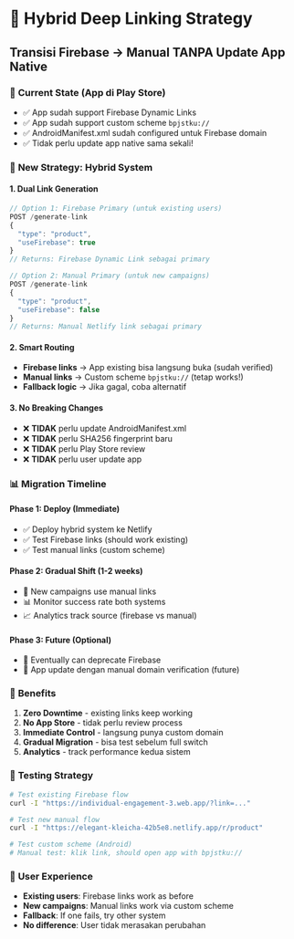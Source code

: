 # 🔄 Hybrid Deep Linking Strategy
## Transisi Firebase → Manual TANPA Update App Native

### 📱 **Current State (App di Play Store)**
- ✅ App sudah support Firebase Dynamic Links
- ✅ App sudah support custom scheme `bpjstku://`
- ✅ AndroidManifest.xml sudah configured untuk Firebase domain
- ✅ Tidak perlu update app native sama sekali!

### 🚀 **New Strategy: Hybrid System**

#### **1. Dual Link Generation**
```javascript
// Option 1: Firebase Primary (untuk existing users)
POST /generate-link
{
  "type": "product", 
  "useFirebase": true
}
// Returns: Firebase Dynamic Link sebagai primary

// Option 2: Manual Primary (untuk new campaigns)  
POST /generate-link
{
  "type": "product", 
  "useFirebase": false
}
// Returns: Manual Netlify link sebagai primary
```

#### **2. Smart Routing**
- **Firebase links** → App existing bisa langsung buka (sudah verified)
- **Manual links** → Custom scheme `bpjstku://` (tetap works!)
- **Fallback logic** → Jika gagal, coba alternatif

#### **3. No Breaking Changes**
- ❌ **TIDAK** perlu update AndroidManifest.xml
- ❌ **TIDAK** perlu SHA256 fingerprint baru  
- ❌ **TIDAK** perlu Play Store review
- ❌ **TIDAK** perlu user update app

### 📊 **Migration Timeline**

#### **Phase 1: Deploy (Immediate)**
- ✅ Deploy hybrid system ke Netlify
- ✅ Test Firebase links (should work existing)
- ✅ Test manual links (custom scheme)

#### **Phase 2: Gradual Shift (1-2 weeks)**
- 🔄 New campaigns use manual links  
- 📊 Monitor success rate both systems
- 📈 Analytics track source (firebase vs manual)

#### **Phase 3: Future (Optional)**
- 🔮 Eventually can deprecate Firebase
- 🔮 App update dengan manual domain verification (future)

### 🎯 **Benefits**
1. **Zero Downtime** - existing links keep working
2. **No App Store** - tidak perlu review process
3. **Immediate Control** - langsung punya custom domain
4. **Gradual Migration** - bisa test sebelum full switch
5. **Analytics** - track performance kedua sistem

### 🧪 **Testing Strategy**
```bash
# Test existing Firebase flow
curl -I "https://individual-engagement-3.web.app/?link=..."

# Test new manual flow  
curl -I "https://elegant-kleicha-42b5e8.netlify.app/r/product"

# Test custom scheme (Android)
# Manual test: klik link, should open app with bpjstku://
```

### 📱 **User Experience**
- **Existing users**: Firebase links work as before
- **New campaigns**: Manual links work via custom scheme
- **Fallback**: If one fails, try other system
- **No difference**: User tidak merasakan perubahan
